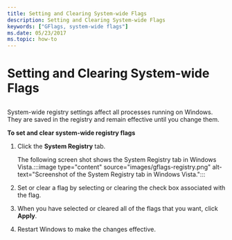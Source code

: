 ```yaml
---
title: Setting and Clearing System-wide Flags
description: Setting and Clearing System-wide Flags
keywords: ["GFlags, system-wide flags"]
ms.date: 05/23/2017
ms.topic: how-to
---
```


# Setting and Clearing System-wide Flags


## <span id="ddk_setting_and_clearing_system_wide_flags_dtools"></span><span id="DDK_SETTING_AND_CLEARING_SYSTEM_WIDE_FLAGS_DTOOLS"></span>


System-wide registry settings affect all processes running on Windows. They are saved in the registry and remain effective until you change them.

**To set and clear system-wide registry flags**

1.  Click the **System Registry** tab.

    The following screen shot shows the System Registry tab in Windows Vista.:::image type="content" source="images/gflags-registry.png" alt-text="Screenshot of the System Registry tab in Windows Vista.":::

2.  Set or clear a flag by selecting or clearing the check box associated with the flag.

3.  When you have selected or cleared all of the flags that you want, click **Apply**.

4.  Restart Windows to make the changes effective.

 

 
